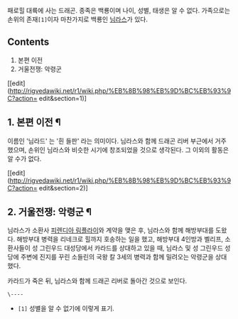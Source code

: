 패로힐 대륙에 사는 드래곤. 종족은 백룡이며 나이, 성별, 태생은 알 수 없다. 가족으로는 손위의 존재`[1]`이자 마찬가지로 백룡인
[님라스](%EB%8B%98%EB%9D%BC%EC%8A%A4.md)가 있다.

## Contents

    

1. 본편 이전 
2. 거울전쟁: 악령군 

[[edit](http://rigvedawiki.net/r1/wiki.php/%EB%8B%98%EB%9D%BC%EB%93%9C?action=
edit&section=1)]

## 1. 본편 이전 ¶

이름인 '님라드' 는 '흰 들판' 라는 의미이다. 님라스와 함께 드래곤 리버 부근에서 거주했으며, 손위인 님라스와 비슷한 시기에 창조되었을
것으로 생각된다. 그 이외의 활동은 알 수가 없다.

  

[[edit](http://rigvedawiki.net/r1/wiki.php/%EB%8B%98%EB%9D%BC%EB%93%9C?action=
edit&section=2)]

## 2. 거울전쟁: 악령군 ¶

님라스가 소환사 [피렌디아 림플라이](%ED%94%BC%EB%A0%8C%EB%94%94%EC%95%84%20%EB%A6%BC%ED%94%8C%EB%9D%BC%EC%9D%B4.md)와 계약을 맺은 후, 님라스와 함께 해방부대를 도왔다. 해방부대 병력을 리네크로 힐까지 호송하는
일을 했고, 해방부대 4인방과 벨리프, 소환사들이 성 그린우드 대성당에서 카라드를 상대하고 있을 때, 님라스 및 성 그린우드 성당에 주변에
진지를 꾸린 소들린의 국왕 칼 3세의 병력과 함께 밀려오는 악령군을 상대했다.

  

카라드가 죽은 뒤, 님라스와 함께 드래곤 리버로 돌아간 것으로 보인다.

`\----`

  * `[1]` 성별을 알 수 없기에 이렇게 표기.

